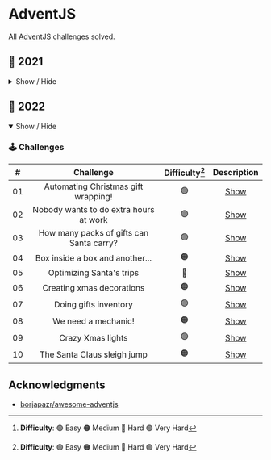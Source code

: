 # AdventJS
All [AdventJS](https://adventjs.dev/) challenges solved.

## 🦠 2021

<details hide>

<summary>Show / Hide</summary>

### 🕹️ Challenges

|  #  |                             Challenge                             | Difficulty[^1] |                Description                 |
| :-: | :---------------------------------------------------------------: | :------------: | :----------------------------------------: |
| 01  |                    Contando ovejas para dormir                    |       🟢       | [Show](https://2021.adventjs.dev/challenges/01) |
| 02  |               ¡Ayuda al elfo a listar los regalos!                |       🟢       | [Show](https://2021.adventjs.dev/challenges/02) |
| 03  |               El Grinch quiere fastidiar la Navidad               |       🟠       | [Show](https://2021.adventjs.dev/challenges/03) |
| 04  |               ¡Es hora de poner la navidad en casa!               |       🟠       | [Show](https://2021.adventjs.dev/challenges/04) |
| 05  |                Contando los días para los regalos                 |       🟢       | [Show](https://2021.adventjs.dev/challenges/05) |
| 06  |                  Rematando los exámenes finales                   |       🟠       | [Show](https://2021.adventjs.dev/challenges/06) |
| 07  |                     Buscando en el almacén...                     |       🟠       | [Show](https://2021.adventjs.dev/challenges/07) |
| 08  |                  La locura de las criptomonedas                   |       🟠       | [Show](https://2021.adventjs.dev/challenges/08) |
| 09  |                  Agrupando cosas automáticamente                  |       🔴       | [Show](https://2021.adventjs.dev/challenges/09) |
| 10  |                       La máquina del cambio                       |       🔴       | [Show](https://2021.adventjs.dev/challenges/10) |
| 11  |           ¿Vale la pena la tarjeta fidelidad del cine?            |       🟠       | [Show](https://2021.adventjs.dev/challenges/11) |
| 12  |              La ruta perfecta para dejar los regalos              |       🔴       | [Show](https://2021.adventjs.dev/challenges/12) |
| 13  |                  Envuelve regalos con asteriscos                  |       🟢       | [Show](https://2021.adventjs.dev/challenges/13) |
| 14  |                     En busca del reno perdido                     |       🟠       | [Show](https://2021.adventjs.dev/challenges/14) |
| 15  |                         El salto perfecto                         |       🟠       | [Show](https://2021.adventjs.dev/challenges/15) |
| 16  |                    Descifrando los números...                     |       🟢       | [Show](https://2021.adventjs.dev/challenges/16) |
| 17  |            La locura de enviar paquetes en esta época             |       🔴       | [Show](https://2021.adventjs.dev/challenges/17) |
| 18  |                El sistema operativo de Santa Claus                |       🟢       | [Show](https://2021.adventjs.dev/challenges/18) |
| 19  |                ¿Qué deberíamos aprender en Platzi?                |       🟠       | [Show](https://2021.adventjs.dev/challenges/19) |
| 20  |                  ¿Una carta de pangramas? ¡QUÉ!                   |       🟢       | [Show](https://2021.adventjs.dev/challenges/20) |
| 21  |                      La ruta con los regalos                      |       🔴       | [Show](https://2021.adventjs.dev/challenges/21) |
| 22  |                ¿Cuántos adornos necesita el árbol?                |       🟠       | [Show](https://2021.adventjs.dev/challenges/22) |
| 23  | ¿Puedes reconfigurar las fábricas para no parar de crear regalos? |       🟣       | [Show](https://2021.adventjs.dev/challenges/23) |
| 24  |                   Comparando árboles de Navidad                   |       🟠       | [Show](https://2021.adventjs.dev/challenges/24) |
| 25  |            El último juego y hasta el año que viene 👋            |       🟠       | [Show](https://2021.adventjs.dev/challenges/25) |

</details>

## 🤖 2022

<details open>

<summary>Show / Hide</summary>

### 🕹️ Challenges

|  #  |                Challenge                 | Difficulty[^1] |                  Description                   |
| :-: | :--------------------------------------: | :------------: | :--------------------------------------------: |
| 01  |   Automating Christmas gift wrapping!    |       🟢       | [Show](https://adventjs.dev/challenges/2022/1) |
| 02  |  Nobody wants to do extra hours at work  |       🟢       | [Show](https://adventjs.dev/challenges/2022/2) |
| 03  | How many packs of gifts can Santa carry? |       🟢       | [Show](https://adventjs.dev/challenges/2022/3) |
| 04  |     Box inside a box and another...      |       🟠       | [Show](https://adventjs.dev/challenges/2022/4) |
| 05  |         Optimizing Santa's trips         |       🔴       | [Show](https://adventjs.dev/challenges/2022/5) |
| 06  |        Creating xmas decorations         |       🟠       | [Show](https://adventjs.dev/challenges/2022/6) |
| 07  |          Doing gifts inventory           |       🟢       | [Show](https://adventjs.dev/challenges/2022/7) |
| 08  |           We need a mechanic!            |       🟠       | [Show](https://adventjs.dev/challenges/2022/8) |
| 09  |            Crazy Xmas lights             |       🟢       | [Show](https://adventjs.dev/challenges/2022/9) |
| 10  |       The Santa Claus sleigh jump        |       🟠       | [Show](https://adventjs.dev/challenges/2022/10) |



[^1]: **Difficulty**: 🟢 Easy 🟠 Medium 🔴 Hard 🟣 Very Hard

</details>

## Acknowledgments

- [borjapazr/awesome-adventjs](https://github.com/borjapazr/awesome-adventjs)
